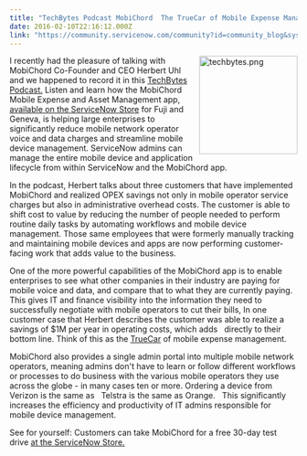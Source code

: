 ```yaml
---
title: "TechBytes Podcast MobiChord  The TrueCar of Mobile Expense Management"
date: 2016-02-10T22:16:12.000Z
link: "https://community.servicenow.com/community?id=community_blog&sys_id=42bcea25dbd0dbc01dcaf3231f9619bb"
---
```

<p><img   align="right" alt="techbytes.png" class="image-1 jive-image" height="172" src="a3d31082db5817049c9ffb651f96196a.iix" style="padding-left: 10px; display: block; margin-left: auto; margin-right: auto; width: 172px; height: 172px;" width="172"/></p><p>I recently had the pleasure of talking with MobiChord Co-Founder and CEO Herbert Uhl and we happened to record it in this <a title="" _jive_internal="true" href="/community?id=community_blog&sys_id=7b6d6e29dbd0dbc01dcaf3231f96199c">TechBytes Podcast.</a> Listen and learn how the MobiChord Mobile Expense and Asset Management app, <a title="t.ly/1o36HCa" href="http://bit.ly/1o36HCa">available on the ServiceNow Store</a> for Fuji and Geneva, is helping large enterprises to significantly reduce mobile network operator voice and data charges and streamline mobile device management. ServiceNow admins can manage the entire mobile device and application lifecycle from within ServiceNow and the MobiChord app.</p><p></p><p>In the podcast, Herbert talks about three customers that have implemented MobiChord and realized OPEX savings not only in mobile operator service charges but also in administrative overhead costs. The customer is able to shift cost to value by reducing the number of people needed to perform routine daily tasks by automating workflows and mobile device management. Those same employees that were formerly manually tracking and maintaining mobile devices and apps are now performing customer-facing work that adds value to the business.</p><p></p><p>One of the more powerful capabilities of the MobiChord app is to enable enterprises to see what other companies in their industry are paying for mobile voice and data, and compare that to what they are currently paying. This gives IT and finance visibility into the information they need to successfully negotiate with mobile operators to cut their bills, In one customer case that Herbert describes the customer was able to realize a savings of $1M per year in operating costs, which adds   directly to their bottom line. Think of this as the <a title="w.truecar.com/" href="http://www.truecar.com/">TrueCar</a> of mobile expense management.</p><p></p><p>MobiChord also provides a single admin portal into multiple mobile network operators, meaning admins don't have to learn or follow different workflows or processes to do business with the various mobile operators they use across the globe - in many cases ten or more. Ordering a device from Verizon is the same as   Telstra is the same as Orange.   This significantly increases the efficiency and productivity of IT admins responsible for mobile device management.</p><p></p><p>See for yourself: Customers can take MobiChord for a free 30-day test drive <a title="t.ly/1o36HCa" href="http://bit.ly/1o36HCa">at the ServiceNow Store.</a></p>